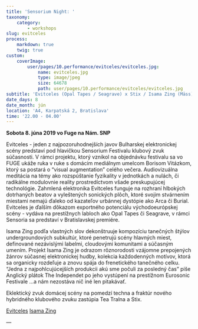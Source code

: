 ```yaml
---
title: 'Sensorium Night: '
taxonomy:
    category:
        - workshops
slug: evitceles
process:
    markdown: true
    twig: true
custom:
    coverImage:
        user/pages/10.performance/evitceles/evitceles.jpg:
            name: evitceles.jpg
            type: image/jpeg
            size: 64678
            path: user/pages/10.performance/evitceles/evitceles.jpg
subtitle: 'Evitceles (Opal Tapes / Seagrave) x Stix / Isama Zing (Mäss) / Luca Kasper / Tea Tralna'
date_days: 8
date_month: jún
location: 'A4, Karpatská 2, Bratislava'
time: '22.00 - 04.00'
---
```


**Sobota 8. júna 2019 vo Fuge na Nám. SNP**


Evitceles - jeden z najpozoruhodnejších javov Bulharskej elektronickej scény predstaví pod hlavičkou Sensorium Festivalu klubový zvuk súčasnosti. V rámci projektu, ktorý vznikol na objednávku festivalu sa vo FUGE ukáže ruka v ruke s domácim mediálnym umelcom Borisom Vitázkom, ktorý sa postará o “visual augmentation” celého večera. Audiovizuálna meditácia na témy ako rozspúštanie fyzikality v jednotkách a nulách, či radikálne modulovnie reality prostredíctvom všade preskupujúcej technológie. Zahmlená elektronika Evitceles funguje na rozhraní hlbokých dotrhaných beatov a vyleštených sonických plôch, ktoré svojim stvárnením miestami nemajú ďaleko od kazateľov urbánnej dystópie ako Arca či Burial. Evitceles je ďalším dôkazom exportného potenciálu východoeurópskej scény - vydáva na prestížnych labloch ako Opal Tapes či Seagrave, v rámci Sensoria sa predstaví v Bratislavskej premiére. 


Isama Zing podľa vlastných slov dekonštruuje kompozíciu tanečných štýlov undergroundových subkultúr, ktoré penetrujú scény hlavných miest, definované nezávislými labelmi, cloudovými komunitami a súčasným umením. Projekt Isama Zing je odrazom rôznorodosti vzájomne prepojených žánrov súčasnej elektronickej hudby, kolekcia každodenných motívov, ktorá sa organicky rozdeľuje a znovu spája do frenetického tanečného celku. “Jedna z najpohlcujúcejších produkcii akú sme počuli za posledný čas” píše Anglický plátok The Independet po jeho vystúpení na prestížnom Eurosonic Festivale …a nám nezostáva nič iné len pitakávať.


Eklektický zvuk domácej scény na pomedzí techna a fraktúr nového hybridného klubového zvuku zastúpia Tea Tralna a Stix. 

[Evitceles](https://seagrave.bandcamp.com/album/anuket)
[Isama Zing]( https://soundcloud.com/isama-zing/isama-zing-vasectomia)

—
